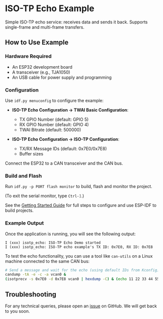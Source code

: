 # ISO-TP Echo Example

Simple ISO-TP echo service: receives data and sends it back. Supports single-frame and multi-frame transfers.

## How to Use Example

### Hardware Required

* An ESP32 development board
* A transceiver (e.g., TJA1050)
* An USB cable for power supply and programming

### Configuration

Use `idf.py menuconfig` to configure the example:

- **ISO-TP Echo Configuration → TWAI Basic Configuration**:
  - TX GPIO Number (default: GPIO 5)
  - RX GPIO Number (default: GPIO 4)
  - TWAI Bitrate (default: 500000)

- **ISO-TP Echo Configuration → ISO-TP Configuration**:
  - TX/RX Message IDs (default: 0x7E0/0x7E8)
  - Buffer sizes

Connect the ESP32 to a CAN transceiver and the CAN bus.

### Build and Flash

Run `idf.py -p PORT flash monitor` to build, flash and monitor the project.

(To exit the serial monitor, type ``Ctrl-]``.)

See the [Getting Started Guide](https://docs.espressif.com/projects/esp-idf/en/latest/get-started/index.html) for full steps to configure and use ESP-IDF to build projects.

### Example Output

Once the application is running, you will see the following output:

```
I (xxx) isotp_echo: ISO-TP Echo Demo started
I (xxx) isotp_echo: ISO-TP echo example's TX ID: 0x7E0, RX ID: 0x7E8
```

To test the echo functionality, you can use a tool like `can-utils` on a Linux machine connected to the same CAN bus:

```bash
# Send a message and wait for the echo (using default IDs from Kconfig)
candump -tA -e -c -a vcan0 &
(isotprecv -s 0x7E0 -d 0x7E8 vcan0 | hexdump -C) & (echo 11 22 33 44 55 66 DE AD BE EF | isotpsend -s 0x7E0 -d 0x7E8 vcan0)
```

## Troubleshooting

For any technical queries, please open an [issue](https://github.com/espressif/idf-extra-components/issues) on GitHub. We will get back to you soon.
